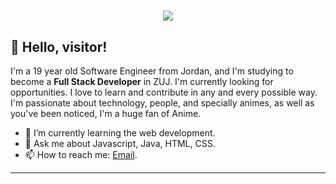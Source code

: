 <h1 align="center">
  <img src="http://s.myniceprofile.com/myspacepic/1688/168879.gif" />
</h1>

## 👋 Hello, visitor! 

I'm a 19 year old Software Engineer from Jordan, and I'm studying to become a **Full Stack Developer** in ZUJ. I'm currently looking for opportunities. I love to learn and contribute in any and every possible way. I'm passionate about technology, people, and specially animes, as well as you've been noticed, I'm a huge fan of Anime.

- 🌱 I’m currently learning the web development.
- 💬 Ask me about Javascript, Java, HTML, CSS.
- 📫 How to reach me: [Email](lolmhtrf14@gmail.com).

  
---
